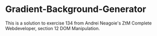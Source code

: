 # Gradient-Background-Generator

This is a solution to exercise 134 from Andrei Neagoie's ZtM Complete Webdeveloper, section 12 DOM Manipulation.
